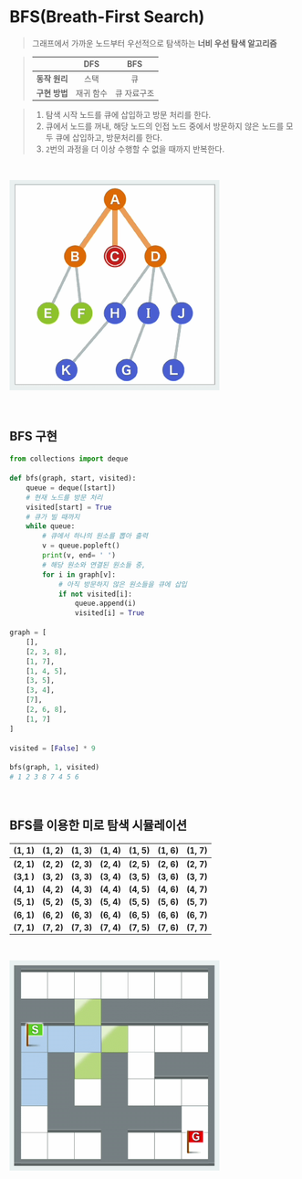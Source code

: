 # BFS(Breath-First Search)

> 그래프에서 가까운 노드부터 우선적으로 탐색하는 **너비 우선 탐색 알고리즘**

> |               |  **DFS**  |   **BFS**   |
> | :-----------: | :-------: | :---------: |
> | **동작 원리** |   스택    |     큐      |
> | **구현 방법** | 재귀 함수 | 큐 자료구조 |
>
> 

> 1. 탐색 시작 노드를 큐에 삽입하고 방문 처리를 한다.
> 2. 큐에서 노드를 꺼내, 해당 노드의 인접 노드 중에서 방문하지 않은 노드를 모두 큐에 삽입하고, 방문처리를 한다.
> 3. `2`번의 과정을 더 이상 수행할 수 없을 때까지 반복한다.

<br>

![BFS1](BFS.assets/BFS1.gif)

<br>

## BFS 구현

```python
from collections import deque

def bfs(graph, start, visited):
    queue = deque([start])
    # 현재 노드를 방문 처리
    visited[start] = True
    # 큐가 빌 때까지
    while queue:
        # 큐에서 하나의 원소를 뽑아 출력
        v = queue.popleft()
        print(v, end= ' ')
        # 해당 원소와 연결된 원소들 중,
        for i in graph[v]:
            # 아직 방문하지 않은 원소들을 큐에 삽입
            if not visited[i]:
                queue.append(i)
                visited[i] = True

graph = [
    [],
    [2, 3, 8],
    [1, 7],
    [1, 4, 5],
    [3, 5],
    [3, 4],
    [7],
    [2, 6, 8],
    [1, 7]
]

visited = [False] * 9

bfs(graph, 1, visited)
# 1 2 3 8 7 4 5 6 
```

<br>

## BFS를 이용한 미로 탐색 시뮬레이션

| **(1, 1)** | **(1, 2)** | **(1, 3)** | **(1, 4)** | **(1, 5)** | **(1, 6)** | **(1, 7)** |
| :--------: | :--------: | :--------: | :--------: | :--------: | :--------: | :--------: |
| **(2, 1)** | **(2, 2)** | **(2, 3)** | **(2, 4)** | **(2, 5)** | **(2, 6)** | **(2, 7)** |
| **(3,1 )** | **(3, 2)** | **(3, 3)** | **(3, 4)** | **(3, 5)** | **(3, 6)** | **(3, 7)** |
| **(4, 1)** | **(4, 2)** | **(4, 3)** | **(4, 4)** | **(4, 5)** | **(4, 6)** | **(4, 7)** |
| **(5, 1)** | **(5, 2)** | **(5, 3)** | **(5, 4)** | **(5, 5)** | **(5, 6)** | **(5, 7)** |
| **(6, 1)** | **(6, 2)** | **(6, 3)** | **(6, 4)** | **(6, 5)** | **(6, 6)** | **(6, 7)** |
| **(7, 1)** | **(7, 2)** | **(7, 3)** | **(7, 4)** | **(7, 5)** | **(7, 6)** | **(7, 7)** |

<br>

![BFS2](BFS.assets/BFS2.gif)